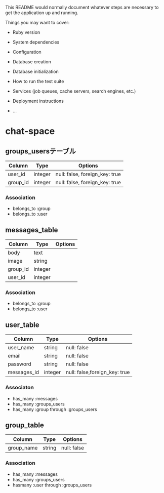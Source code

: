 

This README would normally document whatever steps are necessary to get the
application up and running.

Things you may want to cover:

* Ruby version

* System dependencies

* Configuration

* Database creation

* Database initialization

* How to run the test suite

* Services (job queues, cache servers, search engines, etc.)

* Deployment instructions

* ...
# chat-space
## groups_usersテーブル

|Column|Type|Options|
|------|----|-------|
|user_id|integer|null: false, foreign_key: true|
|group_id|integer|null: false, foreign_key: true|

### Association
- belongs_to :group
- belongs_to :user

## messages_table
|Column|Type|Options|
|------|----|-------|
|body|text|
|image|string|
|group_id|integer|
|user_id|integer|

### Association
- belongs_to :group
- belongs_to :user

## user_table
|Column|Type|Options|
|------|----|-------|
|user_name|string|null: false|
|email|string|null: false|
|password|string|null: false|
|messages_id|integer|null: false,foreign_key: true|

### Associaton
- has_many :messages
- has_many :groups_users
- has_many :group through :groups_users

## group_table
|Column|Type|Options|
|------|----|-------|
|group_name|string|null: false|

### Association
- has_many :messages
- has_many :groups_users
- hasmany :user through :groups_users


